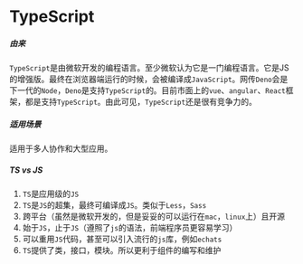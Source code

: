 # TypeScript
##### 由来
`TypeScript`是由微软开发的编程语言。至少微软认为它是一门编程语言。它是JS的增强版。最终在浏览器端运行的时候，会被编译成`JavaScript`。网传`Deno`会是下一代的`Node`，`Deno`是支持`TypeScript`的。目前市面上的`vue`、`angular`、`React`框架，都是支持`TypeScript`。由此可见，`TypeScript`还是很有竞争力的。

##### 适用场景
适用于多人协作和大型应用。

#####  TS  vs  JS
1. `TS`是应用级的`JS`
2. `TS`是`JS`的超集，最终可编译成`JS`。类似于`Less`，`Sass`
3. 跨平台（虽然是微软开发的，但是妥妥的可以运行在`mac`，`linux`上）且开源
4. 始于`JS`，止于`JS`（遵照了`js`的语法，前端程序员更容易学习）
5. 可以重用`JS`代码，甚至可以引入流行的`js`库，例如`echats`
6. `TS`提供了类，接口，模块。所以更利于组件的编写和维护

